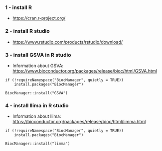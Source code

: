 

### 1 - install R
* https://cran.r-project.org/

### 2 - install R studio
* https://www.rstudio.com/products/rstudio/download/

### 3 - install GSVA in R studio
* Information about GSVA: https://www.bioconductor.org/packages/release/bioc/html/GSVA.html

```
if (!requireNamespace("BiocManager", quietly = TRUE))
    install.packages("BiocManager")

BiocManager::install("GSVA")
```

### 4 - install llima in R studio
* Information about llima: https://bioconductor.org/packages/release/bioc/html/limma.html

```
if (!requireNamespace("BiocManager", quietly = TRUE))
    install.packages("BiocManager")

BiocManager::install("limma")
```
